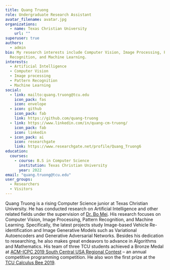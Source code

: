 ```yaml
---
title: Quang Truong
role: Undergraduate Research Assistant
avatar_filename: avatar.jpg
organizations:
  - name: Texas Christian University
    url: ""
superuser: true
authors:
  - admin
bio: My research interests include Computer Vision, Image Processing, Pattern
  Recognition, and Machine Learning.
interests:
  - Artificial Intelligence
  - Computer Vision
  - Image processing
  - Pattern Recognition
  - Machine Learning
social:
  - link: mailto:quang.truong@tcu.edu
    icon_pack: fas
    icon: envelope
  - icon: github
    icon_pack: fab
    link: https://github.com/quang-truong
  - link: https://www.linkedin.com/in/quang-cm-truong/
    icon_pack: fab
    icon: linkedin
  - icon_pack: ai
    icon: researchgate
    link: https://www.researchgate.net/profile/Quang_Truong6
education:
  courses:
    - course: B.S in Computer Science
      institution: Texas Christian University
      year: 2022
email: "quang.truong@tcu.edu"
user_groups:
  - Researchers
  - Visitors
---
```

Quang Truong is a rising Computer Science junior at Texas Christian University. He has conducted
research on Artificial Intelligence and other related fields under the supervision of [Dr. Bo Mei](http://personal.tcu.edu/bmei/). His
research focuses on Computer Vision, Image Processing, Pattern Recognition, and Machine Learning. Specifically, the latest projects study Image-based Vehicle Re-identification and Image Generative Models such as Variational Autoencoders and Generative Adversarial Networks. Besides his dedication to researching, he also makes great endeavors to advance in Algorithms and Mathematics. His team of three TCU students achieved a Bronze Medal at [ACM-ICPC 2019 South Central USA Regional Contest](http://ld2019.scusa.lsu.edu/standings-contest-dir/) – an annual competitive programming competition. He also won the
first prize at the [TCU Calculus Bee 2019](http://faculty.tcu.edu/richardson/CalcBee/CalcBee2019_actual.pdf).
